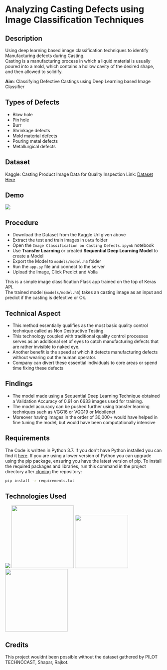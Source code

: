 # Analyzing Casting Defects using Image Classification Techniques

## Description
Using deep learning based image classification techniques to identify Manufacturing defects during Casting. <br>
Casting is a manufacturing process in which a liquid material is usually poured into a mold, which contains a hollow cavity of the desired shape, and then allowed to solidify.

**Aim**: Classifying Defective Castings using Deep Learning based Image Classifier

## Types of Defects
* Blow hole
* Pin hole
* Burr
* Shrinkage defects
* Mold material defects 
* Pouring metal defects
* Metallurgical defects

## Dataset
Kaggle: Casting Product Image Data for Quality Inspection
Link: [Dataset Here](https://www.kaggle.com/ravirajsinh45/real-life-industrial-dataset-of-casting-product)

## Demo
![](video.gif)

## Procedure
* Download the Dataset from the Kaggle Url given above
* Extract the test and train images in `Data` folder 
* Open the `Image Classification on Casting Defects.ipynb` notebook
* Use **Transfer Learning** or created **Sequential Deep Learning Model** to create a Model
* Export the Model to `models/model.h5` folder
* Run the `app.py` file and connect to the server 
* Upload the Image, Click Predict and Volla 
   
This is a simple image classification Flask app trained on the top of Keras API. <br>
The trained model (`models/model.h5`) takes an casting image as an input and predict if the casting is defective or Ok.

## Technical Aspect
* This method essentially qualifies as the most basic quality control technique called as Non Destructive Testing.
* This technology coupled with traditional quality control processes serves as an additional set of eyes to catch manufacturing defects that are rather invisible to naked eye.
* Another benefit is the speed at which it detects manufacturing defects without wearing out the human operator.
* Company can divert these essential individuals to core areas or spend time fixing these defects 

## Findings
* The model made using a Sequential Deep Learning Technique obtained a Validation Accuracy of 0.91 on 6633 images used for training.
* The model accuracy can be pushed further using transfer learning techniques such as VGG16 or VGG19 or Mobilenet
* Moreover having images in the order of 30,000+ would have helped in fine tuning the model, but would have been computationally intensive 

## Requirements
The Code is written in Python 3.7. If you don't have Python installed you can find it [here](https://www.python.org/downloads/). If you are using a lower version of Python you can upgrade using the pip package, ensuring you have the latest version of pip. To install the required packages and libraries, run this command in the project directory after [cloning](https://www.howtogeek.com/451360/how-to-clone-a-github-repository/) the repository:
```bash
pip install -r requirements.txt
```

## Technologies Used

![](https://forthebadge.com/images/badges/made-with-python.svg)
[<img target="_blank" src="https://keras.io/img/logo.png" width=200>](https://keras.io/) [<img target="_blank" src="https://flask.palletsprojects.com/en/1.1.x/_images/flask-logo.png" width=170>](https://flask.palletsprojects.com/en/1.1.x/) [<img target="_blank" src="https://symbols.getvecta.com/stencil_97/61_tensorflow.7037ae5acc.png" width=200>](https://github.com/tensorflow/tensorflow) 

## Credits
This project wouldnt been possible without the dataset gathered by PILOT TECHNOCAST, Shapar, Rajkot. 
